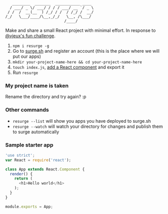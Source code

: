 ```
   ________  _______  ___________ ____
  / ___/ _ \/ ___/ / / / ___/ __ `/ _ \
 / /  /  __(__  ) /_/ / /  / /_/ /  __/
/_/   \___/____/\__,_/_/   \__, /\___/
                          /____/
```

Make and share a small React project with minimal effort. In response to
[@vjeux's fun challenge](https://twitter.com/Vjeux/status/680769537550102530).

1. `npm i resurge -g`
2. Go to [surge.sh](https://surge.sh/) and register an account (this is
   the place where we will put our apps)
3. `mkdir your-project-name-here && cd your-project-name-here`
4. `touch index.js`, [add a React component](#sample-starter-app) and export it
5. Run `resurge`

### My project name is taken

Rename the directory and try again? :p

### Other commands

- `resurge --list` will show you apps you have deployed to surge.sh
- `resurge --watch` will watch your directory for changes and publish
  them to surge automatically

### Sample starter app

```javascript
'use strict';
var React = require('react');

class App extends React.Component {
  render() {
    return (
      <h1>Hello world</h1>
    );
  }
}

module.exports = App;
```

